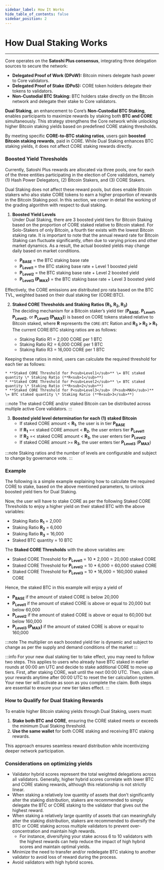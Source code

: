 ```yaml
---
sidebar_label: How It Works
hide_table_of_contents: false
sidebar_position: 2
---
```


# How Dual Staking Works
---

Core operates on the **Satoshi Plus consensus**, integrating three delegation sources to secure the network:  

- **Delegated Proof of Work (DPoW):** Bitcoin miners delegate hash power to Core validators.  
- **Delegated Proof of Stake (DPoS):** CORE token holders delegate their tokens to validators.  
- **Non-Custodial BTC Staking:** BTC holders stake directly on the Bitcoin network and delegate their stake to Core validators.  

**Dual Staking**, an enhancement to Core’s **Non-Custodial BTC Staking**, enables participants to maximize rewards by staking both **BTC and CORE** simultaneously. This strategy strengthens the Core network while unlocking higher Bitcoin staking yields based on predefined CORE staking thresholds.  

By meeting specific **CORE-to-BTC staking ratios**, users gain **boosted Bitcoin staking rewards**, paid in CORE. While Dual Staking enhances BTC staking yields, it does not affect CORE staking rewards directly.  

### Boosted Yield Thresholds

Currently, Satoshi Plus rewards are allocated via three pools, one for each of the three entities participating in the election of Core validators, namely (1) Hash Power Delegators, (2) Bitcoin Stakers, and (3) CORE Stakers. 

Dual Staking does not affect these reward pools, but does enable Bitcoin stakers who also stake CORE tokens to earn a higher proportion of rewards in the Bitcoin Staking pool. In this section, we cover in detail the working of the grading algorithm with respect to dual staking.

1. **Boosted Yield Levels**  
Under Dual Staking, there are 3 boosted yield tiers for Bitcoin Staking based on the proportion of CORE staked relative to Bitcoin staked. For Solo-Stakers of only Bitcoin, a fourth tier exists with the lowest Bitcoin staking rate. It is important to note that the annual reward rate for Bitcoin Staking can fluctuate significantly, often due to varying prices and other market dynamics. As a result, the actual boosted yields may change daily based on market conditions.  

    * **P<sub>BASE</sub>** \= the BTC staking base rate  
    * **P<sub>Level1</sub>** \= the BTC staking base rate \+ Level 1 boosted yield  
    * **P<sub>Level2</sub>** \= the BTC staking base rate \+ Level 2 boosted yield  
    * **P<sub>Level3</sub> (P<sub>MAX</sub>)** \= the BTC staking base rate \+ Level 3 boosted yield

Effectively, the CORE emissions are distributed pro rata based on the BTC TVL, weighted based on their dual staking tier (CORE:BTC).

2. **Staked CORE Thresholds and Staking Ratios (R<sub>1</sub>, R<sub>2</sub>, R<sub>3</sub>)**   
The deciding mechanism for a Bitcoin staker’s yield tier  (**P<sub>BASE</sub>**, **P<sub>Level1</sub>**, **P<sub>Level2</sub>**, or **P<sub>Level3</sub> (P<sub>MAX</sub>)**) is based on CORE tokens staked relative to Bitcoin staked, where **R** represents the `CORE:BTC` Ration and **R<sub>3</sub> \> R<sub>2</sub> \> R<sub>1</sub>**. The current CORE:BTC staking ratios are as follows:  

    * Staking Ratio R1 \= 2,000 CORE per 1 BTC  
    * Staking Ratio R2 \= 6,000 CORE per 1 BTC  
    * Staking Ratio R3 \= 16,000 CORE per 1 BTC

Keeping these ratios in mind, users can calculate the required threshold for each tier as follows:

    * **Staked CORE Threshold for P<sub>Level1</sub>** \= BTC staked quantity \* Staking Ratio (**R<sub>1</sub>**)  
    * **Staked CORE Threshold for P<sub>Level2</sub>** \= BTC staked quantity \* Staking Ratio (**R<sub>2</sub>**)  
    * **Staked CORE Threshold for P<sub>Level3</sub> (P<sub>MAX</sub>)** \= BTC staked quantity \* Staking Ratio (**R<sub>3</sub>**)

:::note
The staked CORE and/or staked Bitcoin can be distributed across multiple active Core validators.
:::

3. **Boosted yield level determination for each (1) staked Bitcoin**  
   * If staked CORE amount  \< **R<sub>1</sub>**, the user is in tier **P<sub>BASE</sub>**  
   * If **R<sub>1</sub>** \=\< staked CORE amount \< **R<sub>2</sub>**, the user enters tier **P<sub>Level1</sub>**  
   * If **R<sub>2</sub>** \=\< staked CORE amount \< **R<sub>3</sub>**, the user enters tier **P<sub>Level2</sub>**
   * If staked CORE amount \>= **R<sub>3</sub>**, the user enters tier **P<sub>Level3</sub>** (**P<sub>MAX</sub>**) 

:::note
Staking ratios and the number of levels are configurable and subject to change by governance vote. 
:::

### Example

The following is a simple example explaining how to calculate the required CORE to stake, based on the above mentioned parameters, to unlock boosted yield tiers for Dual Staking. 

Now, the user will have to stake CORE as per the following Staked CORE Thresholds to enjoy a higher yield on their staked BTC with the above variables:
* Staking Ratio **R<sub>1</sub>** \= 2,000  
* Staking Ratio **R<sub>2</sub>** \= 6,000  
* Staking Ratio **R<sub>3</sub>** \= 16,000  
* Staked BTC quantity \= 10 BTC

The **Staked CORE Thresholds** with the above variables are:  
* Staked CORE Threshold for **P<sub>Level1</sub>** \= 10 \* 2,000 \= 20,000 staked CORE  
* Staked CORE Threshold for **P<sub>Level2</sub>** \= 10 \* 6,000 \= 60,000 staked CORE  
* Staked CORE Threshold for **P<sub>Level3</sub>** \= 10 \* 16,000 \= 160,000 staked CORE

Hence, the staked BTC in this example will enjoy a yield of
* **P<sub>BASE</sub>** if the amount of staked CORE is below 20,000  
* **P<sub>Level1</sub>** if the amount of staked CORE is above or equal to 20,000 but below 60,000  
* **P<sub>Level2</sub>** if the amount of staked CORE is above or equal to 60,000 but below 160,000  
* **P<sub>Level3</sub> (P<sub>MAX</sub>)** if the amount of staked CORE is above or equal to 160,000

:::note
The multiplier on each boosted yield tier is dynamic and subject to change as per the supply and demand conditions of the market 
:::

:::info
For your new dual staking tier to take effect, you  may need to follow two steps. This applies to users who already have BTC staked in earlier rounds at 00:00 am UTC and decide to stake additional CORE to move up tiers. First, after staking CORE, wait until the next 00:00 UTC. Then, claim all your rewards anytime after 00:00 UTC to reset the tier calculation system. Your new tier will activate as soon as you complete the claim. Both steps are essential to ensure your new tier takes effect.
:::


### How to Qualify for Dual Staking Rewards  

To enable higher Bitcoin staking yields through Dual Staking, users must:  

1. **Stake both BTC and CORE**, ensuring the CORE staked meets or exceeds the minimum Dual Staking threshold.  
2. **Use the same wallet** for both CORE staking and receiving BTC staking rewards.  

This approach ensures seamless reward distribution while incentivizing deeper network participation.  

### Considerations on optimizing yields

* Validator hybrid scores represent the total weighted delegations across all validators. Generally, higher hybrid scores correlate with lower BTC and CORE staking rewards, although this relationship is not strictly linear.  
* When staking a relatively low quantity of assets that don’t significantly alter the staking distribution, stakers are recommended to simply delegate the BTC or CORE staking to the validator that gives out the highest reward.   
* When staking a relatively large quantity of assets that can meaningfully alter the staking distribution, stakers are recommended to diversify the BTC or CORE staking across multiple validators to prevent over-concentration and maintain high rewards.  
  * For instance, diversifying your stake across 6 to 10 validators with the highest rewards can help reduce the impact of high hybrid scores and maintain optimal yields.  
* Minimize the need to transfer and/or redelegate BTC staking to another validator to avoid loss of reward during the process.  
* Avoid validators with high hybrid scores.